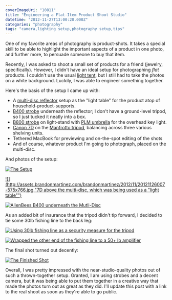 ```yaml
---
coverImageUri: "10811"
title: "Engineering a Flat-Item Product Shoot Studio"
datetime: "2012-11-27T13:00:20.000Z"
categories: "photography"
tags: "camera,lighting setup,photography setup,tips"
---
```


One of my favorite areas of photography is product-shots. It takes a special skill to be able to highlight the important aspects of a product in one photo, and further more, to persuade someone to buy that item.

Recently, I was asked to shoot a small set of products for a friend (jewelry, specifically). However, I didn't have an ideal setup for photographing _flat_ products. I couldn't use the usual [light tent](http://digital-photography-school.com/how-to-make-a-inexpensive-light-tent "How to Make An Inexpensive Light Tent — DIY"), but I still had to take the photos on a white background. Luckily, I was able to engineer something together.

Here's the basis of the setup I came up with:

- A [multi-disc reflector](https://www.brandonmartinez.com/camera-gear/#5in1reflector "43â€³ 5-in-1 Collapsible Multi-Disc Light Reflector") setup as the "light table" for the product atop of household-product-supports.
- [B400 strobe](https://www.brandonmartinez.com/camera-gear/#alienbeesb400 "AlienBees B400 Strobe") underneath the reflector; I don't have a ground-level tripod, so I just tucked it neatly into a box.
- [B800 strobe](https://www.brandonmartinez.com/camera-gear/#alienbeesb800 "AlienBees B800 Strobe") on light-stand with [PLM umbrella](https://www.brandonmartinez.com/camera-gear/#whiteplm "White PLM Umbrella") for the overhead key light.
- [Canon 7D](https://www.brandonmartinez.com/camera-gear/#canon7d "Canon 7D") on the [Manfrotto tripod](https://www.brandonmartinez.com/camera-gear/#manfrottotripod "Manfrotto Tripod"), balancing across three various shelving units.
- Tethered MacBook for previewing and on-the-spot editing of the shots
- And of course, whatever product I'm going to photograph, placed on the multi-disc.

And photos of the setup:

[![](http://assets.brandonmartinez.com/brandonmartinez/2012/11/20121126002-575x766.jpg "The Setup")](http://assets.brandonmartinez.com/brandonmartinez/2012/11/20121126002.jpg)

[![](http://assets.brandonmartinez.com/brandonmartinez/2012/11/20121126007-575x766.jpg "7D above the multi-disc, which was being used as a "light table"")](http://assets.brandonmartinez.com/brandonmartinez/2012/11/20121126007.jpg)

[![](http://assets.brandonmartinez.com/brandonmartinez/2012/11/20121126003-575x766.jpg "AlienBees B400 underneath the Mutli-Disc")](http://assets.brandonmartinez.com/brandonmartinez/2012/11/20121126003.jpg)

As an added bit of insurance that the tripod didn't tip forward, I decided to tie some 30lb fishing line to the back leg:

[![](http://assets.brandonmartinez.com/brandonmartinez/2012/11/20121126005-575x766.jpg "Using 30lb fishing line as a security measure for the tripod")](http://assets.brandonmartinez.com/brandonmartinez/2012/11/20121126005.jpg)

[![](http://assets.brandonmartinez.com/brandonmartinez/2012/11/20121126006-575x766.jpg "Wrapped the other end of the fishing line to a 50+ lb amplifier")](http://assets.brandonmartinez.com/brandonmartinez/2012/11/20121126006.jpg)

The final shot turned out decently:

[![](http://assets.brandonmartinez.com/brandonmartinez/2012/11/20121127T035012.jpg "The Finished Shot")](http://assets.brandonmartinez.com/brandonmartinez/2012/11/20121127T035012.jpg)

Overall, I was pretty impressed with the near-studio-quality photos out of such a thrown-together setup. Granted, I am using strobes and a decent camera, but it was being able to put them together in a creative way that made the photos turn out as great as they did. I'll update this post with a link to the real shoot as soon as they're able to go public.
